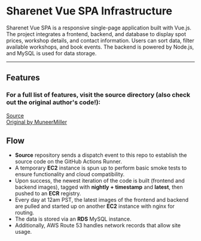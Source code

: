 # Sharenet Vue SPA Infrastructure

Sharenet Vue SPA is a responsive single-page application built with Vue.js. The project integrates a frontend, backend, and database to display spot prices, workshop details, and contact information. Users can sort data, filter available workshops, and book events. The backend is powered by Node.js, and MySQL is used for data storage.

---

## Features

### For a full list of features, visit the source directory (also check out the original author's code!): 
<a href="https://github.com/drshooby/Sharenet-Vue-Spa">Source<a>  
<a href="https://github.com/MuneerMiller/Sharenet-Vue-Spa">Original by MuneerMiller<a>

## Flow

- **Source** repository sends a dispatch event to this repo to establish the source code on the GitHub Actions Runner.
- A temporary **EC2** instance is spun up to perform basic smoke tests to ensure functionality and cloud compatibility.
- Upon success, the newest iteration of the code is built (frontend and backend images), tagged with **nightly + timestamp** and **latest**, then pushed to an **ECR** registry.
- Every day at 12am PST, the latest images of the frontend and backend are pulled and started up on another **EC2** instance with nginx for routing.
- The data is stored via an **RDS** MySQL instance.
- Additionally, AWS Route 53 handles network records that allow site usage.
